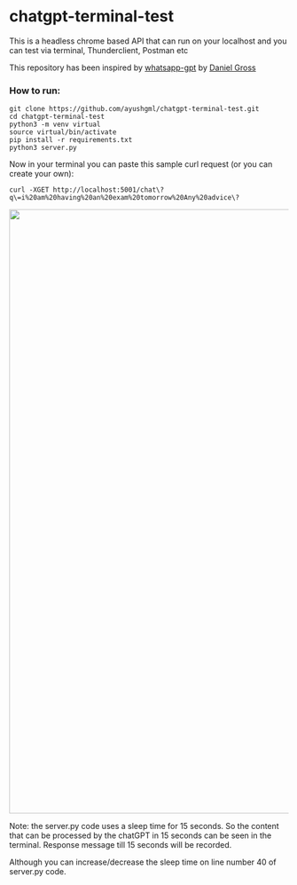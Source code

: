 # chatgpt-terminal-test
This is a headless chrome based API that can run on your localhost and you can test via terminal, Thunderclient, Postman etc

This repository has been inspired by <a href="https://github.com/danielgross/whatsapp-gpt">whatsapp-gpt</a> by <a href="https://github.com/danielgross">Daniel Gross</a>

<h3>How to run:</h3>

```
git clone https://github.com/ayushgml/chatgpt-terminal-test.git
cd chatgpt-terminal-test
python3 -m venv virtual
source virtual/bin/activate
pip install -r requirements.txt
python3 server.py
```

Now in your terminal you can paste this sample curl request (or you can create your own):
```
curl -XGET http://localhost:5001/chat\?q\=i%20am%20having%20an%20exam%20tomorrow%20Any%20advice\?
```

<!-- <h4>The result should be like this:</h4> -->
<img width="1089" alt="" src="">

Note: the server.py code uses a sleep time for 15 seconds. So the content that can be processed by the chatGPT in 15 seconds can be seen in the terminal. Response message till 15 seconds will be recorded.

Although you can increase/decrease the sleep time on line number 40 of server.py code.
